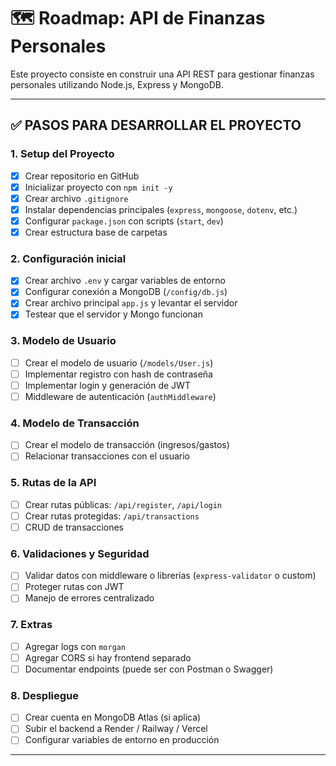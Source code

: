 # 🗺️ Roadmap: API de Finanzas Personales

Este proyecto consiste en construir una API REST para gestionar finanzas personales utilizando Node.js, Express y MongoDB.

---

## ✅ PASOS PARA DESARROLLAR EL PROYECTO

### 1. Setup del Proyecto
- [x] Crear repositorio en GitHub
- [x] Inicializar proyecto con `npm init -y`
- [x] Crear archivo `.gitignore`
- [x] Instalar dependencias principales (`express`, `mongoose`, `dotenv`, etc.)
- [x] Configurar `package.json` con scripts (`start`, `dev`)
- [x] Crear estructura base de carpetas

### 2. Configuración inicial
- [x] Crear archivo `.env` y cargar variables de entorno
- [x] Configurar conexión a MongoDB (`/config/db.js`)
- [x] Crear archivo principal `app.js` y levantar el servidor
- [x] Testear que el servidor y Mongo funcionan

### 3. Modelo de Usuario
- [ ] Crear el modelo de usuario (`/models/User.js`)
- [ ] Implementar registro con hash de contraseña
- [ ] Implementar login y generación de JWT
- [ ] Middleware de autenticación (`authMiddleware`)

### 4. Modelo de Transacción
- [ ] Crear el modelo de transacción (ingresos/gastos)
- [ ] Relacionar transacciones con el usuario

### 5. Rutas de la API
- [ ] Crear rutas públicas: `/api/register`, `/api/login`
- [ ] Crear rutas protegidas: `/api/transactions`
- [ ] CRUD de transacciones

### 6. Validaciones y Seguridad
- [ ] Validar datos con middleware o librerías (`express-validator` o custom)
- [ ] Proteger rutas con JWT
- [ ] Manejo de errores centralizado

### 7. Extras
- [ ] Agregar logs con `morgan`
- [ ] Agregar CORS si hay frontend separado
- [ ] Documentar endpoints (puede ser con Postman o Swagger)

### 8. Despliegue
- [ ] Crear cuenta en MongoDB Atlas (si aplica)
- [ ] Subir el backend a Render / Railway / Vercel
- [ ] Configurar variables de entorno en producción

---









































